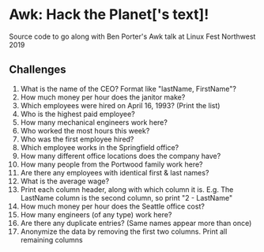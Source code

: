 # Awk:  Hack the Planet['s text]!

Source code to go along with Ben Porter's Awk talk at Linux Fest Northwest 2019

## Challenges

1. What is the name of the CEO?  Format like "lastName, FirstName"?
2. How much money per hour does the janitor make?
3. Which employees were hired on April 16, 1993? (Print the list)
4. Who is the highest paid employee?
5. How many mechanical engineers work here?
6. Who worked the most hours this week?
7. Who was the first employee hired?
8. Which employee works in the Springfield office?
9. How many different office locations does the company have?
10. How many people from the Portwood family work here?
11. Are there any employees with identical first & last names?
12. What is the average wage?
13. Print each column header, along with which column it is.  E.g. The LastName column is the second column, so print "2 - LastName"
14. How much money per hour does the Seattle office cost?
15. How many engineers (of any type) work here?
16. Are there any duplicate entries? (Same names appear more than once)
17. Anonymize the data by removing the first two columns.  Print all remaining columns
